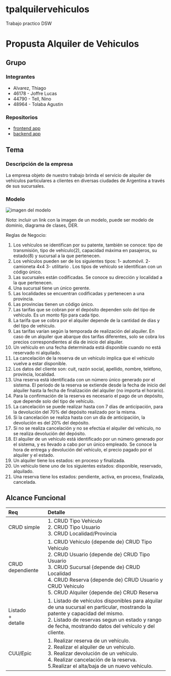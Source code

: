 # tpalquilervehiculos

Trabajo practico DSW

# Propusta Alquiler de Vehiculos

## Grupo

### Integrantes

- Alvarez, Thiago
- 46178 - Joffre Lucas
- 44790 - Tell, Nino
- 48964 - Tolaba Agustin

### Repositorios

- [frontend app](http://hyperlinkToGihubOrGitlab)
- [backend app](http://hyperlinkToGihubOrGitlab)

## Tema

### Descripción de la empresa

La empresa objeto de nuestro trabajo brinda el servicio de alquiler de vehículos particulares a clientes en diversas ciudades de Argentina a través de sus sucursales.

### Modelo

![imagen del modelo](https://github.com/agustintolaba/tpalquilervehiculos/blob/6b26e571f43473752812ab28ab2e38d898c4a5dd/images/modelo_modificado.png)

_Nota_: incluir un link con la imagen de un modelo, puede ser modelo de dominio, diagrama de clases, DER.

Reglas de Negocio:

1. Los vehículos se identifican por su patente, también se conoce: tipo de transmisión, tipo de vehículo(2), capacidad máxima en pasajeros, su estado(8) y sucursal a la que pertenecen. <br>
2. Los vehículos pueden ser de los siguientes tipos: 1- automóvil. 2- camioneta 4x4 3- utilitario . Los tipos de vehículo se identifican con un código único. <br>
3. Las sucursales están codificadas. Se conoce su dirección y localidad a la que pertenecen. <br>
4. Una sucursal tiene un único gerente. <br>
5. Las localidades se encuentran codificadas y pertenecen a una provincia.<br>
6. Las provincias tienen un código único.<br>
7. Las tarifas que se cobran por el depósito dependen solo del tipo de vehículo. Es un monto fijo para cada tipo.<br>
8. La tarifa que se cobra por el alquiler depende de la cantidad de días y del tipo de vehículo. <br>
9. Las tarifas varían según la temporada de realización del alquiler. En caso de un alquiler que abarque dos tarifas diferentes, solo se cobra los precios correspondientes al día de inicio del alquiler. <br>
10. Un vehículo en una fecha determinada está disponible cuando no está reservado ni alquilado. <br>
11. La cancelación de la reserva de un vehículo implica que el vehículo vuelve a estar disponible. <br>
12. Los datos del cliente son: cuit, razón social, apellido, nombre, teléfono, provincia, localidad.<br>
13. Una reserva está identificada con un número único generado por el sistema. El periodo de la reserva se extiende desde la fecha de inicio del alquiler hasta la fecha de finalización del alquiler (no importa el horario). <br>
14. Para la confirmación de la reserva es necesario el pago de un depósito, que depende solo del tipo de vehículo.<br>
15. La cancelación se puede realizar hasta con 7 días de anticipación, para la devolución del 70% del depósito realizado por la misma. <br>
16. Si la cancelación se realiza hasta con un día de anticipación, la devolución es del 20% del depósito. <br>
17. Si no se realiza cancelación y no se efectúa el alquiler del vehículo, no se realiza devolución del depósito. <br>
18. El alquiler de un vehículo está identificado por un número generado por el sistema, y es llevado a cabo por un único empleado. Se conoce la hora de entrega y devolución del vehículo, el precio pagado por el alquiler y el estado.<br>
19. Un alquiler tiene los estados: en proceso y finalizada. <br>
20. Un vehículo tiene uno de los siguientes estados: disponible, reservado, alquilado.<br>
21. Una reserva tiene los estados: pendiente, activa, en proceso, finalizada, cancelada.<br>

## Alcance Funcional

| Req                     | Detalle                                                                                                                                                                                                                                                          |
| :---------------------- | :--------------------------------------------------------------------------------------------------------------------------------------------------------------------------------------------------------------------------------------------------------------- |
| CRUD simple             | 1. CRUD Tipo Vehiculo<br>2. CRUD Tipo Usuario<br>3. CRUD Localidad/Provincia                                                                                                                                                                                     |
| CRUD dependiente        | 1. CRUD Vehiculo {depende de} CRUD Tipo Vehiculo<br>2. CRUD Usuario {depende de} CRUD Tipo Usuario <br>3. CRUD Sucursal {depende de} CRUD Localidad <br>4. CRUD Reserva {depende de} CRUD Usuario y CRUD Vehiculo <br>5. CRUD Alquiler {depende de} CRUD Reserva |
| Listado<br>+<br>detalle | 1. Listado de vehículos disponibles para alquilar de una sucursal en particular, mostrando la patente y capacidad del mismo. <br> 2. Listado de reservas segun un estado y rango de fecha, mostrando datos del vehículo y del cliente.                           |
| CUU/Epic                | 1. Realizar reserva de un vehículo. <br> 2. Realizar el alquiler de un vehículo. <br>3. Realizar devolución de un vehículo. <br> 4. Realizar cancelación de la reserva. <br> 5.Realizar el alta/baja de un nuevo vehículo.                                       |
